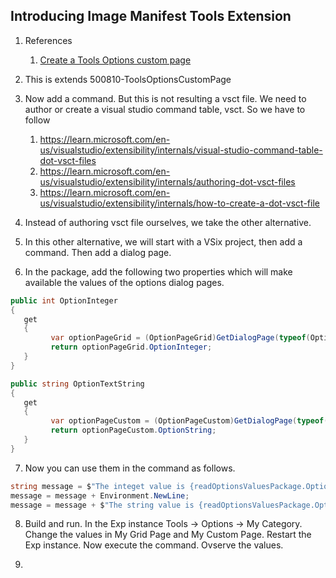 ## Introducing Image Manifest Tools Extension

1. References 
   1. [Create a Tools Options custom page](https://learn.microsoft.com/en-us/visualstudio/extensibility/creating-an-options-page#create-a-tools-options-custom-page)

2. This is extends 500810-ToolsOptionsCustomPage

3. Now add a command. But this is not resulting a vsct file. We need to author or create a visual studio command table, vsct. So we have to follow
   1. https://learn.microsoft.com/en-us/visualstudio/extensibility/internals/visual-studio-command-table-dot-vsct-files
   2. https://learn.microsoft.com/en-us/visualstudio/extensibility/internals/authoring-dot-vsct-files
   3. https://learn.microsoft.com/en-us/visualstudio/extensibility/internals/how-to-create-a-dot-vsct-file

4. Instead of authoring vsct file ourselves, we take the other alternative.

5. In this other alternative, we will start with a VSix project, then add a command. Then add a dialog page.

6. In the package, add the following two properties which will make available the values of the options dialog pages.
```cs
public int OptionInteger
{
   get
   {
         var optionPageGrid = (OptionPageGrid)GetDialogPage(typeof(OptionPageGrid));
         return optionPageGrid.OptionInteger;
   }
}

public string OptionTextString
{
   get
   {
         var optionPageCustom = (OptionPageCustom)GetDialogPage(typeof(OptionPageCustom));
         return optionPageCustom.OptionString;
   }
}
```

7. Now you can use them in the command as follows.

```cs
string message = $"The integet value is {readOptionsValuesPackage.OptionInteger}";
message = message + Environment.NewLine;
message = message + $"The string value is {readOptionsValuesPackage.OptionTextString}";
```

8. Build and run. In the Exp instance Tools -> Options -> My Category. Change the values in My Grid Page and My Custom Page. Restart the Exp instance. Now execute the command. Ovserve the values.



9. 